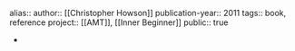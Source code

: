 alias::
author:: [[Christopher Howson]] 
publication-year:: 2011
tags:: book, reference
project:: [[AMT]], [[Inner Beginner]] 
public:: true

-